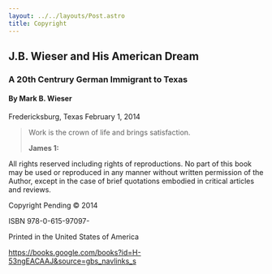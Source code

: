```yaml
---
layout: ../../layouts/Post.astro
title: Copyright
---
```



## J.B. Wieser and His American Dream

### A 20th Centrury German Immigrant to Texas


#### By Mark B. Wieser


Fredericksburg, Texas
February 1, 2014


  > Work is the crown of life and brings satisfaction.<p/>
  > **James 1:**



All rights reserved including rights of reproductions. No part of this book may be used or reproduced in any manner without written permission of the Author, except in the case of brief quotations embodied in critical articles and reviews.

Copyright Pending © 2014

ISBN 978-0-615-97097-

Printed in the United States of America

https://books.google.com/books?id=H-53ngEACAAJ&source=gbs_navlinks_s